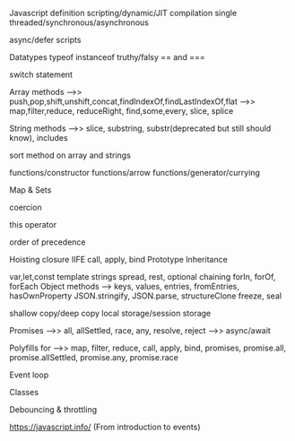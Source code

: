 Javascript definition
scripting/dynamic/JIT compilation
single threaded/synchronous/asynchronous

async/defer scripts

Datatypes
typeof
instanceof
truthy/falsy
== and ===

switch statement

Array methods
-->> push,pop,shift,unshift,concat,findIndexOf,findLastIndexOf,flat
-->> map,filter,reduce, reduceRight, find,some,every, slice, splice

String methods
-->> slice, substring, substr(deprecated but still should know), includes

sort method on array and strings

functions/constructor functions/arrow functions/generator/currying

Map & Sets

coercion

this operator

order of precedence

Hoisting
closure
IIFE
call, apply, bind
Prototype Inheritance

var,let,const
template strings
spread, rest, optional chaining
forIn, forOf, forEach
Object methods --> keys, values, entries, fromEntries, hasOwnProperty
JSON.stringify, JSON.parse, structureClone
freeze, seal

shallow copy/deep copy
local storage/session storage

Promises
-->> all, allSettled, race, any, resolve, reject
-->> async/await

Polyfills for
-->> map, filter, reduce, call, apply, bind, promises, promise.all, promise.allSettled, promise.any, promise.race

Event loop

Classes

Debouncing & throttling

https://javascript.info/ (From introduction to events)